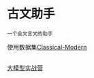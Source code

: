 # 古文助手
    一个会文言文的助手
使用数据集[Classical-Modern](https://github.com/NiuTrans/Classical-Modern)
## 




[大模型实战营](https://github.com/InternLM/Tutorial)